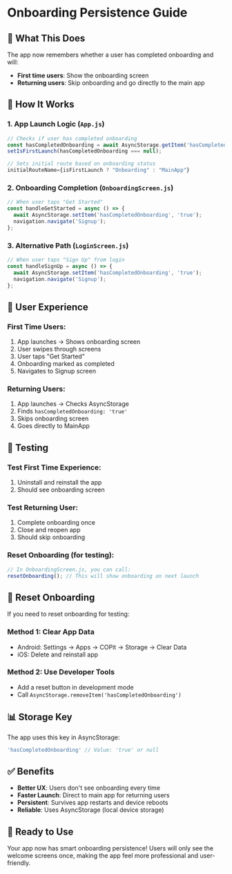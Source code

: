 # Onboarding Persistence Guide

## 🎯 **What This Does**

The app now remembers whether a user has completed onboarding and will:
- **First time users**: Show the onboarding screen
- **Returning users**: Skip onboarding and go directly to the main app

## 🔧 **How It Works**

### **1. App Launch Logic (`App.js`)**
```javascript
// Checks if user has completed onboarding
const hasCompletedOnboarding = await AsyncStorage.getItem('hasCompletedOnboarding');
setIsFirstLaunch(hasCompletedOnboarding === null);

// Sets initial route based on onboarding status
initialRouteName={isFirstLaunch ? "Onboarding" : "MainApp"}
```

### **2. Onboarding Completion (`OnboardingScreen.js`)**
```javascript
// When user taps "Get Started"
const handleGetStarted = async () => {
  await AsyncStorage.setItem('hasCompletedOnboarding', 'true');
  navigation.navigate('Signup');
};
```

### **3. Alternative Path (`LoginScreen.js`)**
```javascript
// When user taps "Sign Up" from login
const handleSignUp = async () => {
  await AsyncStorage.setItem('hasCompletedOnboarding', 'true');
  navigation.navigate('Signup');
};
```

## 📱 **User Experience**

### **First Time Users:**
1. App launches → Shows onboarding screen
2. User swipes through screens
3. User taps "Get Started"
4. Onboarding marked as completed
5. Navigates to Signup screen

### **Returning Users:**
1. App launches → Checks AsyncStorage
2. Finds `hasCompletedOnboarding: 'true'`
3. Skips onboarding screen
4. Goes directly to MainApp

## 🧪 **Testing**

### **Test First Time Experience:**
1. Uninstall and reinstall the app
2. Should see onboarding screen

### **Test Returning User:**
1. Complete onboarding once
2. Close and reopen app
3. Should skip onboarding

### **Reset Onboarding (for testing):**
```javascript
// In OnboardingScreen.js, you can call:
resetOnboarding(); // This will show onboarding on next launch
```

## 🔄 **Reset Onboarding**

If you need to reset onboarding for testing:

### **Method 1: Clear App Data**
- Android: Settings → Apps → COPit → Storage → Clear Data
- iOS: Delete and reinstall app

### **Method 2: Use Developer Tools**
- Add a reset button in development mode
- Call `AsyncStorage.removeItem('hasCompletedOnboarding')`

## 📊 **Storage Key**

The app uses this key in AsyncStorage:
```javascript
'hasCompletedOnboarding' // Value: 'true' or null
```

## ✅ **Benefits**

- **Better UX**: Users don't see onboarding every time
- **Faster Launch**: Direct to main app for returning users
- **Persistent**: Survives app restarts and device reboots
- **Reliable**: Uses AsyncStorage (local device storage)

## 🚀 **Ready to Use**

Your app now has smart onboarding persistence! Users will only see the welcome screens once, making the app feel more professional and user-friendly.
